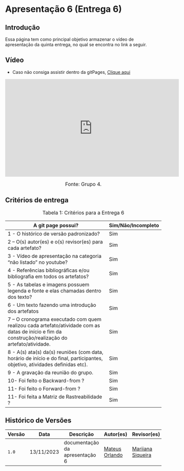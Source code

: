 # Apresentação 6 (Entrega 6)

## Introdução
 Essa página tem como principal objetivo armazenar o vídeo de apresentação da quinta entrega, no qual se encontra no link a seguir.

## Vídeo
- Caso não consiga assistir dentro da gitPages, [Clique aqui](https://youtu.be/51j0n5R4ug4?si=3WtQZ8BelNLBdgCb)

<iframe width="560" height="315" src="https://www.youtube.com/embed/51j0n5R4ug4?si=LgHdHnICDPop6nFE" title="YouTube video player" frameborder="0" allow="accelerometer; autoplay; clipboard-write; encrypted-media; gyroscope; picture-in-picture; web-share" allowfullscreen></iframe>

<font size="3"><p style="text-align: center">Fonte: Grupo 4.</p></font>

## Critérios de entrega

<font size="3"><p style="text-align: center">Tabela 1: Critérios para a Entrega 6</p></font>

A git page possui?  | Sim/Não/Incompleto
--------- | ------
1 - O histórico de versão padronizado? | Sim
2 – O(s) autor(es) e o(s) revisor(es) para cada artefato? | Sim
3 - Vídeo de apresentação na categoria “não listado” no youtube? | Sim
4 - Referências bibliográficas e/ou bibliografia em todos os artefatos? | Sim
5 - As tabelas e imagens possuem legenda e fonte e elas chamadas dentro dos texto? | Sim
6 - Um texto fazendo uma introdução dos artefatos | Sim
7 – O cronograma executado com quem realizou cada artefato/atividade com as datas de início e fim da construção/realização do artefato/atividade. | Sim
8 - A(s) ata(s) da(s) reuniões (com data, horário de início e do final, participantes, objetivo, atividades definidas etc). | Sim
9 - A gravação da reunião do grupo. | Sim
10- Foi feito o Backward-from ? | Sim
11- Foi feito o Forward-from ? | Sim
11- Foi feita a Matriz de Rastreabilidade ? | Sim



## Histórico de Versões

| Versão |     Data    |          Descrição             |              Autor(es)                    |               Revisor(es)                            |
| ------ | ----------- | ------------------------------ | ----------------------------------------- | ---------------------------------------------------- |
| `1.0`  | 13/11/2023  | documentação da apresentação 6 | [Mateus Orlando](https://github.com/MateusPy)| [Mariiana Siqueira](https://github.com/Maryyscreuza) |
